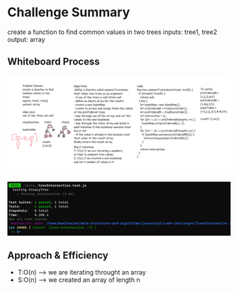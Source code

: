 # Challenge Summary

create a function to find common values in two trees
inputs: tree1, tree2
output: array

## Whiteboard Process

![whiteboard](./WB32.png)

![Test](./test-tree-intersection.png)

## Approach & Efficiency

- T:O(n) --> we are iterating throught an array
- S:O(n) --> we created an array of length n
